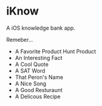 iKnow
=====

A iOS knowledge bank app.

Remeber...
* A Favorite Product Hunt Product
* An Interesting Fact
* A Cool Quote
* A SAT Word
* That Peron's Name
* A Nice Song
* A Good Resturaunt
* A Delicous Recipe

